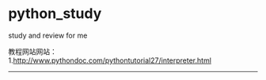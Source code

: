 # python_study
study and review for me

教程网站网站：
1.http://www.pythondoc.com/pythontutorial27/interpreter.html

-------------------

